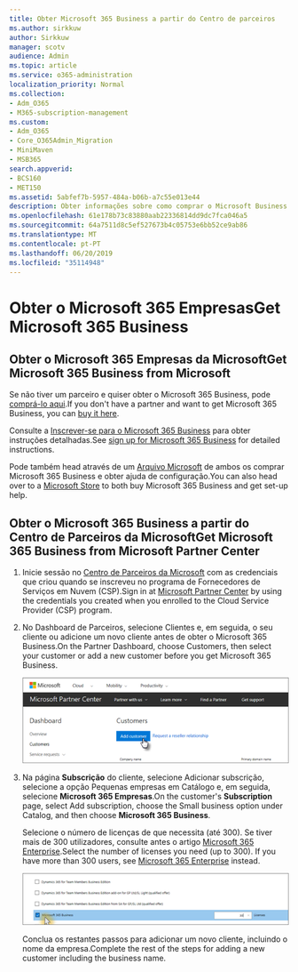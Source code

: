 ```yaml
---
title: Obter Microsoft 365 Business a partir do Centro de parceiros
ms.author: sirkkuw
author: Sirkkuw
manager: scotv
audience: Admin
ms.topic: article
ms.service: o365-administration
localization_priority: Normal
ms.collection:
- Adm_O365
- M365-subscription-management
ms.custom:
- Adm_O365
- Core_O365Admin_Migration
- MiniMaven
- MSB365
search.appverid:
- BCS160
- MET150
ms.assetid: 5abfef7b-5957-484a-b06b-a7c55e013e44
description: Obter informações sobre como comprar o Microsoft Business de 365 da Microsoft Partner Center.
ms.openlocfilehash: 61e178b73c83880aab22336814dd9dc7fca046a5
ms.sourcegitcommit: 64a7511d8c5ef527673b4c05753e6bb52ce9ab86
ms.translationtype: MT
ms.contentlocale: pt-PT
ms.lasthandoff: 06/20/2019
ms.locfileid: "35114948"
---
```

# <a name="get-microsoft-365-business"></a><span data-ttu-id="96124-103">Obter o Microsoft 365 Empresas</span><span class="sxs-lookup"><span data-stu-id="96124-103">Get Microsoft 365 Business</span></span>

## <a name="get-microsoft-365-business-from-microsoft"></a><span data-ttu-id="96124-104">Obter o Microsoft 365 Empresas da Microsoft</span><span class="sxs-lookup"><span data-stu-id="96124-104">Get Microsoft 365 Business from Microsoft</span></span>

<span data-ttu-id="96124-105">Se não tiver um parceiro e quiser obter o Microsoft 365 Business, pode [comprá-lo aqui](https://www.microsoft.com/en-US/microsoft-365/business).</span><span class="sxs-lookup"><span data-stu-id="96124-105">If you don't have a partner and want to get Microsoft 365 Business, you can [buy it here](https://www.microsoft.com/en-US/microsoft-365/business).</span></span>

<span data-ttu-id="96124-106">Consulte a [Inscrever-se para o Microsoft 365 Business](sign-up.md) para obter instruções detalhadas.</span><span class="sxs-lookup"><span data-stu-id="96124-106">See [sign up for Microsoft 365 Business](sign-up.md) for detailed instructions.</span></span>

<span data-ttu-id="96124-107">Pode também head através de um [Arquivo Microsoft](https://www.microsoft.com/en-us/store/locations/find-a-store?icid=en-us_UF_FAS) de ambos os comprar Microsoft 365 Business e obter ajuda de configuração.</span><span class="sxs-lookup"><span data-stu-id="96124-107">You can also head over to a [Microsoft Store](https://www.microsoft.com/en-us/store/locations/find-a-store?icid=en-us_UF_FAS) to both buy Microsoft 365 Business and get set-up help.</span></span>
  
## <a name="get-microsoft-365-business-from-microsoft-partner-center"></a><span data-ttu-id="96124-108">Obter o Microsoft 365 Business a partir do Centro de Parceiros da Microsoft</span><span class="sxs-lookup"><span data-stu-id="96124-108">Get Microsoft 365 Business from Microsoft Partner Center</span></span>

1. <span data-ttu-id="96124-109">Inicie sessão no [Centro de Parceiros da Microsoft](https://go.microsoft.com/fwlink/p/?linkid=849910) com as credenciais que criou quando se inscreveu no programa de Fornecedores de Serviços em Nuvem (CSP).</span><span class="sxs-lookup"><span data-stu-id="96124-109">Sign in at [Microsoft Partner Center](https://go.microsoft.com/fwlink/p/?linkid=849910) by using the credentials you created when you enrolled to the Cloud Service Provider (CSP) program.</span></span> 
    
2. <span data-ttu-id="96124-110">No Dashboard de Parceiros, selecione Clientes e, em seguida, o seu cliente ou adicione um novo cliente antes de obter o Microsoft 365 Business.</span><span class="sxs-lookup"><span data-stu-id="96124-110">On the Partner Dashboard, choose Customers, then select your customer or add a new customer before you get Microsoft 365 Business.</span></span>
    
    ![In the Microsoft Partner center, add a new customer.](media/ec807d07-bbd2-411f-8fe1-c644cf9a3882.png)
  
3. <span data-ttu-id="96124-112">Na página **Subscrição** do cliente, selecione Adicionar subscrição, selecione a opção Pequenas empresas em Catálogo e, em seguida, selecione **Microsoft 365 Empresas**.</span><span class="sxs-lookup"><span data-stu-id="96124-112">On the customer's **Subscription** page, select Add subscription, choose the Small business option under Catalog, and then choose **Microsoft 365 Business**.</span></span>
    
    <span data-ttu-id="96124-p101">Selecione o número de licenças de que necessita (até 300). Se tiver mais de 300 utilizadores, consulte antes o artigo [Microsoft 365 Enterprise](https://go.microsoft.com/fwlink/p/?linkid=862316).</span><span class="sxs-lookup"><span data-stu-id="96124-p101">Select the number of licenses you need (up to 300). If you have more than 300 users, see [Microsoft 365 Enterprise](https://go.microsoft.com/fwlink/p/?linkid=862316) instead.</span></span> 
    
    ![On the New subscription page choose small business.](media/52d99e89-2175-4974-84bb-dd626048541b.png)
  
    <span data-ttu-id="96124-116">Conclua os restantes passos para adicionar um novo cliente, incluindo o nome da empresa.</span><span class="sxs-lookup"><span data-stu-id="96124-116">Complete the rest of the steps for adding a new customer including the business name.</span></span>
    


